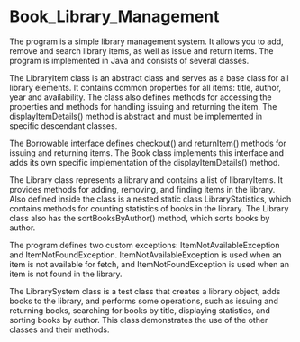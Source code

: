 # Book_Library_Management
The program is a simple library management system. It allows you to add, remove and search library items, as well as issue and return items. The program is implemented in Java and consists of several classes.

The LibraryItem class is an abstract class and serves as a base class for all library elements. It contains common properties for all items: title, author, year and availability. The class also defines methods for accessing the properties and methods for handling issuing and returning the item. The displayItemDetails() method is abstract and must be implemented in specific descendant classes.

The Borrowable interface defines checkout() and returnItem() methods for issuing and returning items. The Book class implements this interface and adds its own specific implementation of the displayItemDetails() method.

The Library class represents a library and contains a list of libraryItems. It provides methods for adding, removing, and finding items in the library. Also defined inside the class is a nested static class LibraryStatistics, which contains methods for counting statistics of books in the library. The Library class also has the sortBooksByAuthor() method, which sorts books by author.

The program defines two custom exceptions: ItemNotAvailableException and ItemNotFoundException. ItemNotAvailableException is used when an item is not available for fetch, and ItemNotFoundException is used when an item is not found in the library.

The LibrarySystem class is a test class that creates a library object, adds books to the library, and performs some operations, such as issuing and returning books, searching for books by title, displaying statistics, and sorting books by author. This class demonstrates the use of the other classes and their methods.
